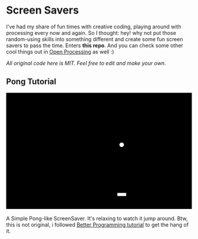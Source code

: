 # Screen Savers
I've had my share of fun times with creative coding, playing around with processing every now and again. 
So I thought: hey! why not put those random-using skills into something different and create some fun screen savers to pass the time. 
Enters **this repo**. 
And you can check some other cool things out in [Open Processing](https://www.openprocessing.org/user/82824/#sketches) as well :) 

_All original code here is MIT. Feel free to edit and make your own_. 

## Pong Tutorial 
![Screenshot of the Pong ScreenSaver](/imgs/pong_screensaver.png) 

A Simple Pong-like ScreenSaver. It's relaxing to watch it jump around.
Btw, this is not original, i followed [Better Programming tutorial](https://medium.com/better-programming/how-to-make-a-custom-screensaver-for-mac-os-x-7e1650c13bd8) to get the hang of it.






